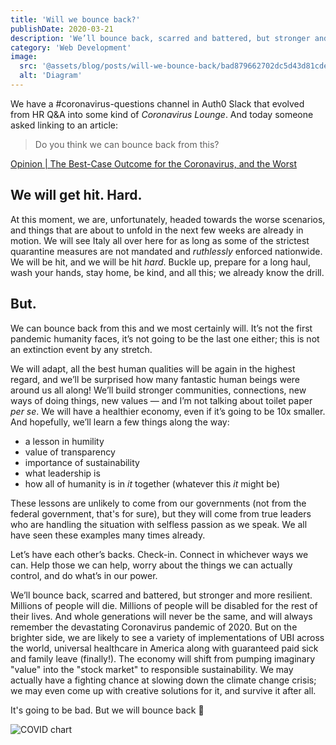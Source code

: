 ```yaml
---
title: 'Will we bounce back?'
publishDate: 2020-03-21
description: 'We’ll bounce back, scarred and battered, but stronger and more resilient.'
category: 'Web Development'
image:
  src: '@assets/blog/posts/will-we-bounce-back/bad879662702dc5d43d81cde729ea68b1a9f71ba-948x948.jpg'
  alt: 'Diagram'
---
```


We have a #coronavirus-questions channel in Auth0 Slack that evolved from HR Q&A into some kind of _Coronavirus Lounge_. And today someone asked linking to an article:

> Do you think we can bounce back from this?

[Opinion | The Best-Case Outcome for the Coronavirus, and the Worst](https://www.nytimes.com/2020/03/20/opinion/sunday/coronavirus-outcomes.html)

## We will get hit. Hard.

At this moment, we are, unfortunately, headed towards the worse scenarios, and things that are about to unfold in the next few weeks are already in motion. We will see Italy all over here for as long as some of the strictest quarantine measures are not mandated and _ruthlessly_ enforced nationwide. We will be hit, and we will be hit _hard_. Buckle up, prepare for a long haul, wash your hands, stay home, be kind, and all this; we already know the drill.

## But.

We can bounce back from this and we most certainly will. It’s not the first pandemic humanity faces, it’s not going to be the last one either; this is not an extinction event by any stretch.

We will adapt, all the best human qualities will be again in the highest regard, and we’ll be surprised how many fantastic human beings were around us all along! We’ll build stronger communities, connections, new ways of doing things, new values — and I’m not talking about toilet paper _per se_. We will have a healthier economy, even if it’s going to be 10x smaller. And hopefully, we’ll learn a few things along the way:

- a lesson in humility
- value of transparency
- importance of sustainability
- what leadership is
- how all of humanity is in _it_ together (whatever this _it_ might be)

These lessons are unlikely to come from our governments (not from the federal government, that's for sure), but they will come from true leaders who are handling the situation with selfless passion as we speak. We all have seen these examples many times already.

Let’s have each other’s backs. Check-in. Connect in whichever ways we can. Help those we can help, worry about the things we can actually control, and do what’s in our power.

We’ll bounce back, scarred and battered, but stronger and more resilient. Millions of people will die. Millions of people will be disabled for the rest of their lives. And whole generations will never be the same, and will always remember the devastating Coronavirus pandemic of 2020. But on the brighter side, we are likely to see a variety of implementations of UBI across the world, universal healthcare in America along with guaranteed paid sick and family leave (finally!). The economy will shift from pumping imaginary "value" into the "stock market" to responsible sustainability. We may actually have a fighting chance at slowing down the climate change crisis; we may even come up with creative solutions for it, and survive it after all.

It's going to be bad. But we will bounce back 💪

![COVID chart](assets/blog/posts/will-we-bounce-back/bad879662702dc5d43d81cde729ea68b1a9f71ba-948x948.jpg)
